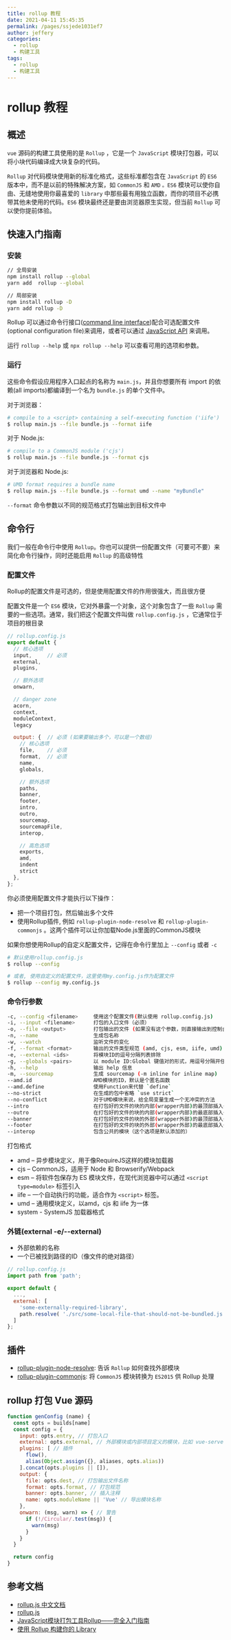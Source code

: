 ```yaml
---
title: rollup 教程
date: 2021-04-11 15:45:35
permalink: /pages/ssjede1031ef7
author: jeffery
categories: 
  - rollup
  - 构建工具
tags: 
  - rollup
  - 构建工具
---
```


# rollup 教程

## 概述

`vue` 源码的构建工具使用的是 `Rollup` ，它是一个 `JavaScript` 模块打包器，可以将小块代码编译成大块复杂的代码。

`Rollup` 对代码模块使用新的标准化格式，这些标准都包含在 `JavaScript` 的 `ES6` 版本中，而不是以前的特殊解决方案，如 `CommonJS` 和 `AMD` `。ES6` 模块可以使你自由、无缝地使用你最喜爱的 `library` 中那些最有用独立函数，而你的项目不必携带其他未使用的代码。`ES6` 模块最终还是要由浏览器原生实现，但当前 `Rollup` 可以使你提前体验。

## 快速入门指南

### 安装

```bash
// 全局安装
npm install rollup --global
yarn add  rollup --global

// 局部安装
npm install rollup -D
yarn add rollup -D
```

Rollup 可以通过命令行接口([command line interface](https://rollupjs.org/guide/en/#command-line-reference))配合可选配置文件(optional configuration file)来调用，或者可以通过 [JavaScript API](https://rollupjs.org/guide/en/#javascript-api) 来调用。

运行 `rollup --help` 或 `npx rollup --help` 可以查看可用的选项和参数。

### 运行

这些命令假设应用程序入口起点的名称为 `main.js`，并且你想要所有 import 的依赖(all imports)都编译到一个名为 `bundle.js` 的单个文件中。

对于浏览器：

```bash
# compile to a <script> containing a self-executing function ('iife')
$ rollup main.js --file bundle.js --format iife
```

对于 Node.js:

```bash
# compile to a CommonJS module ('cjs')
$ rollup main.js --file bundle.js --format cjs
```

对于浏览器和 Node.js:

```bash
# UMD format requires a bundle name
$ rollup main.js --file bundle.js --format umd --name "myBundle"
```

`--format` 命令参数以不同的规范格式打包输出到目标文件中

## 命令行

我们一般在命令行中使用 `Rollup`。你也可以提供一份配置文件（可要可不要）来简化命令行操作，同时还能启用 `Rollup` 的高级特性

### 配置文件

Rollup的配置文件是可选的，但是使用配置文件的作用很强大，而且很方便

配置文件是一个 `ES6` 模块，它对外暴露一个对象，这个对象包含了一些 `Rollup` 需要的一些选项。通常，我们把这个配置文件叫做 `rollup.config.js` ，它通常位于项目的根目录

```js
// rollup.config.js
export default {
  // 核心选项
  input,     // 必须
  external,
  plugins,

  // 额外选项
  onwarn,

  // danger zone
  acorn,
  context,
  moduleContext,
  legacy

  output: {  // 必须 (如果要输出多个，可以是一个数组)
    // 核心选项
    file,    // 必须
    format,  // 必须
    name,
    globals,

    // 额外选项
    paths,
    banner,
    footer,
    intro,
    outro,
    sourcemap,
    sourcemapFile,
    interop,

    // 高危选项
    exports,
    amd,
    indent
    strict
  },
};
```

你必须使用配置文件才能执行以下操作：

- 把一个项目打包，然后输出多个文件
- 使用Rollup插件, 例如 `rollup-plugin-node-resolve` 和 `rollup-plugin-commonjs` 。这两个插件可以让你加载Node.js里面的CommonJS模块

如果你想使用Rollup的自定义配置文件，记得在命令行里加上 `--config` 或者 `-c`

```bash
# 默认使用rollup.config.js
$ rollup --config

# 或者, 使用自定义的配置文件，这里使用my.config.js作为配置文件
$ rollup --config my.config.js
```

### 命令行参数

```bash
-c, --config <filename>     使用这个配置文件(默认使用 rollup.config.js)
-i, --input <filename>      打包的入口文件（必须）
-o, --file <output>         打包输出的文件 (如果没有这个参数，则直接输出到控制台)
-n, --name                  生成包名称
-w, --watch                 监听文件的变化
-f, --format <format>       输出的文件类型规范 (amd, cjs, esm, iife, umd)
-e, --external <ids>        将模块ID的逗号分隔列表排除
-g, --globals <pairs>       以 module ID:Global 键值对的形式，用逗号分隔开任何定义在这里模块ID定义添加到外部依赖
-h, --help                  输出 help 信息
-m, --sourcemap             生成 sourcemap (-m inline for inline map)
--amd.id                    AMD模块的ID，默认是个匿名函数
--amd.define                使用Function来代替 `define`
--no-strict                 在生成的包中省略 `use strict`
--no-conflict               对于UMD模块来说，给全局变量生成一个无冲突的方法
--intro                     在打包好的文件的块的内部(wrapper内部)的最顶部插入一段内容
--outro                     在打包好的文件的块的内部(wrapper内部)的最底部插入一段内容
--banner                    在打包好的文件的块的外部(wrapper外部)的最顶部插入一段内容
--footer                    在打包好的文件的块的外部(wrapper外部)的最底部插入一段内容
--interop                   包含公共的模块（这个选项是默认添加的）
```

打包格式

- amd – 异步模块定义，用于像RequireJS这样的模块加载器
- cjs – CommonJS，适用于 Node 和 Browserify/Webpack
- esm – 将软件包保存为 ES 模块文件，在现代浏览器中可以通过 `<script type=module>` 标签引入
- iife – 一个自动执行的功能，适合作为 `<script>` 标签。
- umd – 通用模块定义，以amd，cjs 和 iife 为一体
- system - SystemJS 加载器格式

### 外链(external -e/--external)

- 外部依赖的名称
- 一个已被找到路径的ID（像文件的绝对路径）

```js
// rollup.config.js
import path from 'path';

export default {
  ...,
  external: [
    'some-externally-required-library',
    path.resolve( './src/some-local-file-that-should-not-be-bundled.js' )
  ]
};
```

## 插件

- [rollup-plugin-node-resolve](https://github.com/rollup/rollup-plugin-node-resolve): 告诉 `Rollup` 如何查找外部模块
- [rollup-plugin-commonjs](https://github.com/rollup/rollup-plugin-commonjs): 将 `CommonJS` 模块转换为 `ES2015` 供 Rollup 处理

## rollup 打包 Vue 源码

```js
function genConfig (name) {
  const opts = builds[name]
  const config = {
    input: opts.entry, // 打包入口
    external: opts.external, // 外部模块或内部项目定义的模块，比如 vue-server-renderer、vue-template-compiler
    plugins: [ // 插件
      flow(),
      alias(Object.assign({}, aliases, opts.alias))
    ].concat(opts.plugins || []),
    output: {
      file: opts.dest, // 打包输出文件名称
      format: opts.format, // 打包规范
      banner: opts.banner, // 插入注释
      name: opts.moduleName || 'Vue' // 导出模块名称
    },
    onwarn: (msg, warn) => { // 警告
      if (!/Circular/.test(msg)) {
        warn(msg)
      }
    }
  }

  return config
}
```

## 参考文档

- [rollup.js 中文文档](https://www.rollupjs.com/guide/big-list-of-options#%E5%A4%96%E9%93%BEexternal--e--external)
- [rollup.js](https://rollupjs.org/guide/en/)
- [JavaScript模块打包工具Rollup——完全入门指南](http://www.sosout.com/2018/08/04/rollup-tutorial.html)
- [使用 Rollup 构建你的 Library](https://zhuanlan.zhihu.com/p/34218678)